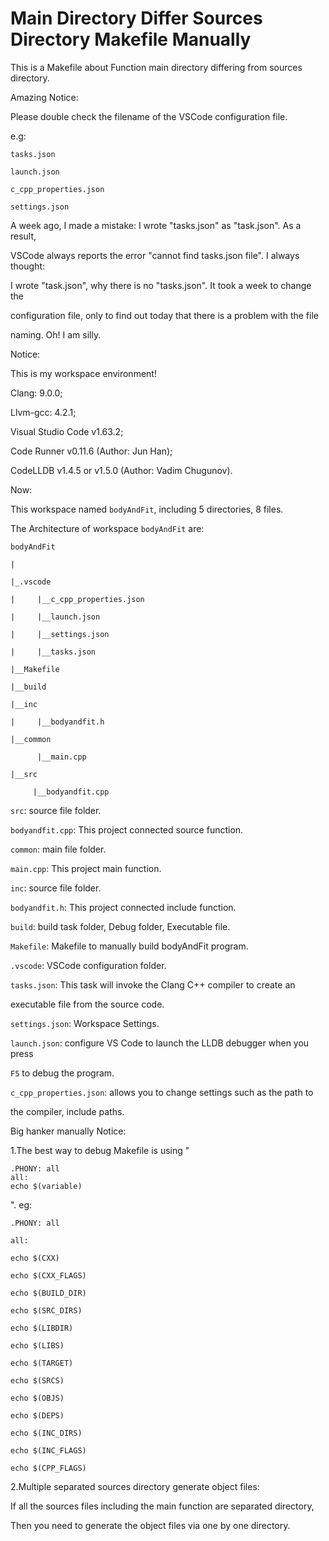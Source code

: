 # Main Directory Differ Sources Directory Makefile Manually

This is a Makefile about Function main directory differing from sources directory.

Amazing Notice:

Please double check the filename of the VSCode configuration file.

e.g:

`tasks.json`

`launch.json`

`c_cpp_properties.json`

`settings.json`

A week ago, I made a mistake: I wrote "tasks.json" as "task.json". As a result,

VSCode always reports the error "cannot find tasks.json file". I always thought:

I wrote "task.json", why there is no "tasks.json". It took a week to change the

configuration file, only to find out today that there is a problem with the file

naming. Oh! I am silly.

Notice: 

This is my workspace environment!

Clang: 9.0.0;

Llvm-gcc: 4.2.1;

Visual Studio Code v1.63.2;

Code Runner v0.11.6 (Author: Jun Han);

CodeLLDB v1.4.5 or v1.5.0 (Author: Vadim Chugunov).

Now:

This workspace named `bodyAndFit`, including 5 directories, 8 files.

The Architecture of workspace `bodyAndFit` are:

    bodyAndFit

    |

    |_.vscode

    |     |__c_cpp_properties.json

    |     |__launch.json

    |     |__settings.json

    |     |__tasks.json
    
    |__Makefile

    |__build

    |__inc

    |     |__bodyandfit.h
    
    |__common
    
          |__main.cpp

    |__src

         |__bodyandfit.cpp
         
`src`: source file folder.

`bodyandfit.cpp`: This project connected source function.

`common`: main file folder.

`main.cpp`: This project main function.

`inc`: source file folder.

`bodyandfit.h`: This project connected include function.

`build`: build task folder, Debug folder, Executable file.

`Makefile`: Makefile to manually build bodyAndFit program.

`.vscode`: VSCode configuration folder.

`tasks.json`: This task will invoke the Clang C++ compiler to create an 

executable file from the source code.

`settings.json`: Workspace Settings.

`launch.json`: configure VS Code to launch the LLDB debugger when you press

`F5` to debug the program.

`c_cpp_properties.json`: allows you to change settings such as the path to 

the compiler, include paths.

Big hanker manually Notice:

1.The best way to debug Makefile is using "

    .PHONY: all
    all:
    echo $(variable)
".
eg:

    .PHONY: all
    
    all:
    
    echo $(CXX)
    
    echo $(CXX_FLAGS)
    
    echo $(BUILD_DIR)
    
    echo $(SRC_DIRS)
    
    echo $(LIBDIR)
    
    echo $(LIBS)
    
    echo $(TARGET)
    
    echo $(SRCS)
    
    echo $(OBJS)
    
    echo $(DEPS)
    
    echo $(INC_DIRS)
    
    echo $(INC_FLAGS)
    
    echo $(CPP_FLAGS)
    
2.Multiple separated sources directory generate object files:

If all the sources files including the main function are separated directory,

Then you need to generate the object files via one by one directory.
